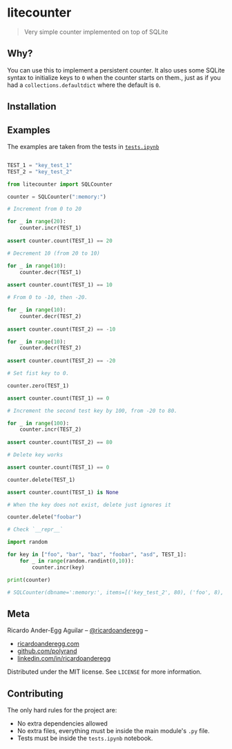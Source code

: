 # litecounter

> Very simple counter implemented on top of SQLite

## Why?

You can use this to implement a persistent counter. It also uses some SQLite syntax to initialize keys to `0` when the counter starts on them., just as if you had a `collections.defaultdict` where the default is `0`.

## Installation

## Examples

The examples are taken from the tests in [`tests.ipynb`](./tests.ipynb)


```python

TEST_1 = "key_test_1"
TEST_2 = "key_test_2"

from litecounter import SQLCounter

counter = SQLCounter(":memory:")

# Increment from 0 to 20

for _ in range(20):
    counter.incr(TEST_1)
    
assert counter.count(TEST_1) == 20

# Decrement 10 (from 20 to 10)

for _ in range(10):
    counter.decr(TEST_1)
    
assert counter.count(TEST_1) == 10

# From 0 to -10, then -20.

for _ in range(10):
    counter.decr(TEST_2)
    
assert counter.count(TEST_2) == -10

for _ in range(10):
    counter.decr(TEST_2)
    
assert counter.count(TEST_2) == -20

# Set fist key to 0.

counter.zero(TEST_1)

assert counter.count(TEST_1) == 0

# Increment the second test key by 100, from -20 to 80.

for _ in range(100):
    counter.incr(TEST_2)
    
assert counter.count(TEST_2) == 80

# Delete key works

assert counter.count(TEST_1) == 0

counter.delete(TEST_1)

assert counter.count(TEST_1) is None

# When the key does not exist, delete just ignores it

counter.delete("foobar")

# Check `__repr__`

import random

for key in ["foo", "bar", "baz", "foobar", "asd", TEST_1]:
    for _ in range(random.randint(0,10)):
        counter.incr(key)

print(counter)

# SQLCounter(dbname=':memory:', items=[('key_test_2', 80), ('foo', 8), ('baz', 5), ('foobar', 6), ('key_test_1', 10)])
```

    
## Meta


Ricardo Ander-Egg Aguilar – [@ricardoanderegg](https://twitter.com/ricardoanderegg) –

- [ricardoanderegg.com](http://ricardoanderegg.com/)
- [github.com/polyrand](https://github.com/polyrand/)
- [linkedin.com/in/ricardoanderegg](http://linkedin.com/in/ricardoanderegg)

Distributed under the MIT license. See ``LICENSE`` for more information.

## Contributing

The only hard rules for the project are:

* No extra dependencies allowed
* No extra files, everything must be inside the main module's `.py` file.
* Tests must be inside the `tests.ipynb` notebook.